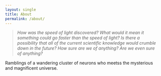 ```yaml
---
layout: single
title: About
permalink: /about/
---
```


> _How was the speed of light discovered? What would it mean it something could go faster than the speed of light? Is there a possibility that all of the current scientific knowledge would crumble down in the future? How sure are we of anything? Are we even sure of anything?_

Ramblings of a wandering cluster of neurons who meetss the mysterious and magnificent universe.
